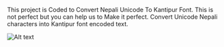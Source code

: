 This project is Coded to Convert Nepali Unicode To Kantipur Font.
This is not perfect but you can help us to Make it perfect.
Convert Unicode Nepali characters into Kantipur font encoded text.

![Alt text](https://github.com/mkmpvtltd1/UnicodeToKantipur/blob/master/UnicodeToKantipur/UnicodeToKantipurTestData/Screen.png "Main Page")
